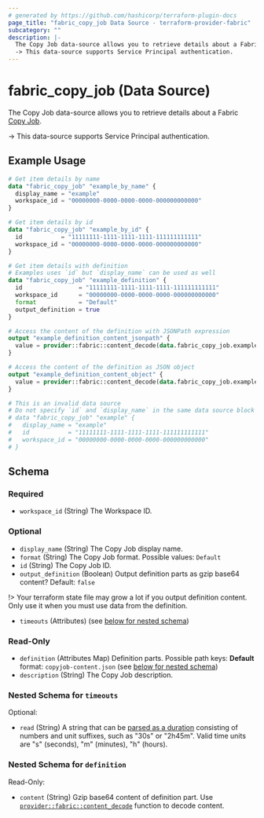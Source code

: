 ```yaml
---
# generated by https://github.com/hashicorp/terraform-plugin-docs
page_title: "fabric_copy_job Data Source - terraform-provider-fabric"
subcategory: ""
description: |-
  The Copy Job data-source allows you to retrieve details about a Fabric Copy Job https://learn.microsoft.com/fabric/data-factory/what-is-copy-job.
  -> This data-source supports Service Principal authentication.
---
```


# fabric_copy_job (Data Source)

The Copy Job data-source allows you to retrieve details about a Fabric [Copy Job](https://learn.microsoft.com/fabric/data-factory/what-is-copy-job).

-> This data-source supports Service Principal authentication.

## Example Usage

```terraform
# Get item details by name
data "fabric_copy_job" "example_by_name" {
  display_name = "example"
  workspace_id = "00000000-0000-0000-0000-000000000000"
}

# Get item details by id
data "fabric_copy_job" "example_by_id" {
  id           = "11111111-1111-1111-1111-111111111111"
  workspace_id = "00000000-0000-0000-0000-000000000000"
}

# Get item details with definition
# Examples uses `id` but `display_name` can be used as well
data "fabric_copy_job" "example_definition" {
  id                = "11111111-1111-1111-1111-111111111111"
  workspace_id      = "00000000-0000-0000-0000-000000000000"
  format            = "Default"
  output_definition = true
}

# Access the content of the definition with JSONPath expression
output "example_definition_content_jsonpath" {
  value = provider::fabric::content_decode(data.fabric_copy_job.example_definition.definition["copyjob-content.json"].content, ".payload.tabs[0]")
}

# Access the content of the definition as JSON object
output "example_definition_content_object" {
  value = provider::fabric::content_decode(data.fabric_copy_job.example_definition.definition["copyjob-content.json"].content).payload.tabs[0]
}

# This is an invalid data source
# Do not specify `id` and `display_name` in the same data source block
# data "fabric_copy_job" "example" {
#   display_name = "example"
#   id           = "11111111-1111-1111-1111-111111111111"
#   workspace_id = "00000000-0000-0000-0000-000000000000"
# }
```

<!-- schema generated by tfplugindocs -->
## Schema

### Required

- `workspace_id` (String) The Workspace ID.

### Optional

- `display_name` (String) The Copy Job display name.
- `format` (String) The Copy Job format. Possible values: `Default`
- `id` (String) The Copy Job ID.
- `output_definition` (Boolean) Output definition parts as gzip base64 content? Default: `false`

!> Your terraform state file may grow a lot if you output definition content. Only use it when you must use data from the definition.

- `timeouts` (Attributes) (see [below for nested schema](#nestedatt--timeouts))

### Read-Only

- `definition` (Attributes Map) Definition parts. Possible path keys: **Default** format: `copyjob-content.json` (see [below for nested schema](#nestedatt--definition))
- `description` (String) The Copy Job description.

<a id="nestedatt--timeouts"></a>

### Nested Schema for `timeouts`

Optional:

- `read` (String) A string that can be [parsed as a duration](https://pkg.go.dev/time#ParseDuration) consisting of numbers and unit suffixes, such as "30s" or "2h45m". Valid time units are "s" (seconds), "m" (minutes), "h" (hours).

<a id="nestedatt--definition"></a>

### Nested Schema for `definition`

Read-Only:

- `content` (String) Gzip base64 content of definition part.
Use [`provider::fabric::content_decode`](../functions/content_decode.md) function to decode content.
